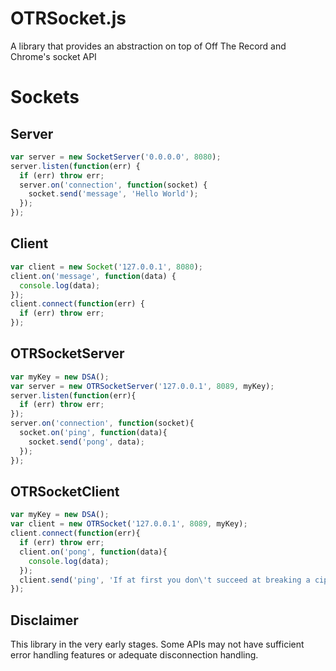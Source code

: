 OTRSocket.js
===

A library that provides an abstraction on top of Off The Record and Chrome's socket API

Sockets
===

Server
---

```javascript
var server = new SocketServer('0.0.0.0', 8080);
server.listen(function(err) {
  if (err) throw err;
  server.on('connection', function(socket) {
    socket.send('message', 'Hello World');
  });
});
```

Client
---
```javascript
var client = new Socket('127.0.0.1', 8080);
client.on('message', function(data) {
  console.log(data);
});
client.connect(function(err) {
  if (err) throw err;
});
```

OTRSocketServer
---
```javascript
var myKey = new DSA();
var server = new OTRSocketServer('127.0.0.1', 8089, myKey);
server.listen(function(err){
  if (err) throw err;
});
server.on('connection', function(socket){
  socket.on('ping', function(data){
    socket.send('pong', data);
  });
});
```

OTRSocketClient
---
```javascript
var myKey = new DSA();
var client = new OTRSocket('127.0.0.1', 8089, myKey);
client.connect(function(err){
  if (err) throw err;
  client.on('pong', function(data){
    console.log(data);
  });
  client.send('ping', 'If at first you don\'t succeed at breaking a cipher, you\'re not Bruce Schneier.');
});

```

Disclaimer
---
This library in the very early stages. Some APIs may not have sufficient error handling features or adequate disconnection handling.
